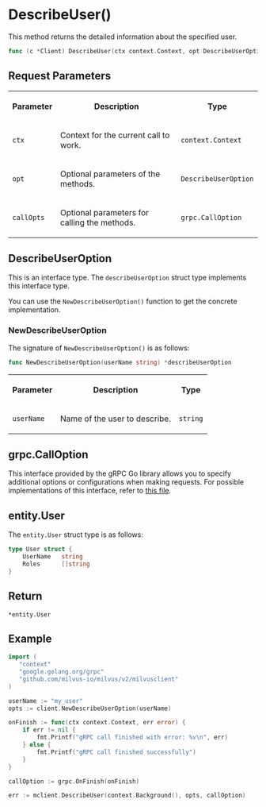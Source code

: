# DescribeUser()

This method returns the detailed information about the specified user.

```go
func (c *Client) DescribeUser(ctx context.Context, opt DescribeUserOption, callOpts ...grpc.CallOption) (*entity.User, error)
```

## Request Parameters

<table>
   <tr>
     <th><p>Parameter</p></th>
     <th><p>Description</p></th>
     <th><p>Type</p></th>
   </tr>
   <tr>
     <td><p><code>ctx</code></p></td>
     <td><p>Context for the current call to work.</p></td>
     <td><p><code>context.Context</code></p></td>
   </tr>
   <tr>
     <td><p><code>opt</code></p></td>
     <td><p>Optional parameters of the methods.</p></td>
     <td><p><code>DescribeUserOption</code></p></td>
   </tr>
   <tr>
     <td><p><code>callOpts</code></p></td>
     <td><p>Optional parameters for calling the methods.</p></td>
     <td><p><code>grpc.CallOption</code></p></td>
   </tr>
</table>

## DescribeUserOption

This is an interface type. The `describeUserOption` struct type implements this interface type. 

You can use the `NewDescribeUserOption()` function to get the concrete implementation.

### NewDescribeUserOption

The signature of `NewDescribeUserOption()` is as follows:

```go
func NewDescribeUserOption(userName string) *describeUserOption
```

<table>
   <tr>
     <th><p>Parameter</p></th>
     <th><p>Description</p></th>
     <th><p>Type</p></th>
   </tr>
   <tr>
     <td><p><code>userName</code></p></td>
     <td><p>Name of the user to describe.</p></td>
     <td><p><code>string</code></p></td>
   </tr>
</table>

## grpc.CallOption

This interface provided by the gRPC Go library allows you to specify additional options or configurations when making requests. For possible implementations of this interface, refer to [this file](https://github.com/grpc/grpc-go/blob/v1.69.4/rpc_util.go#L174).

## entity.User

The `entity.User` struct type is as follows:

```go
type User struct {
    UserName   string
    Roles      []string
}
```

## Return

`*entity.User`

## Example

```go
import (
   "context"
   "google.golang.org/grpc"
   "github.com/milvus-io/milvus/v2/milvusclient"
)

userName := "my_user"
opts := client.NewDescribeUserOption(userName)

onFinish := func(ctx context.Context, err error) {
    if err != nil {
        fmt.Printf("gRPC call finished with error: %v\n", err)
    } else {
        fmt.Printf("gRPC call finished successfully")
    }
}

callOption := grpc.OnFinish(onFinish)

err := mclient.DescribeUser(context.Background(), opts, callOption)
```
